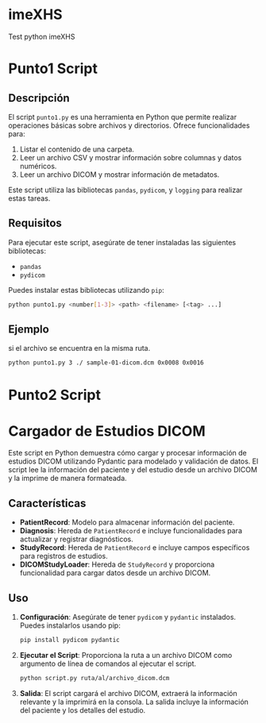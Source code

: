 # imeXHS

Test python imeXHS

# Punto1 Script

## Descripción

El script `punto1.py` es una herramienta en Python que permite realizar operaciones básicas sobre archivos y directorios. Ofrece funcionalidades para:

1. Listar el contenido de una carpeta.
2. Leer un archivo CSV y mostrar información sobre columnas y datos numéricos.
3. Leer un archivo DICOM y mostrar información de metadatos.

Este script utiliza las bibliotecas `pandas`, `pydicom`, y `logging` para realizar estas tareas.

## Requisitos

Para ejecutar este script, asegúrate de tener instaladas las siguientes bibliotecas:

- `pandas`
- `pydicom`

Puedes instalar estas bibliotecas utilizando `pip`:

```sh
python punto1.py <number[1-3]> <path> <filename> [<tag> ...]

```

## Ejemplo

si el archivo se encuentra en la misma ruta.

```sh
python punto1.py 3 ./ sample-01-dicom.dcm 0x0008 0x0016
```

# Punto2 Script

# Cargador de Estudios DICOM

Este script en Python demuestra cómo cargar y procesar información de estudios DICOM utilizando Pydantic para modelado y validación de datos. El script lee la información del paciente y del estudio desde un archivo DICOM y la imprime de manera formateada.

## Características

- **PatientRecord**: Modelo para almacenar información del paciente.
- **Diagnosis**: Hereda de `PatientRecord` e incluye funcionalidades para actualizar y registrar diagnósticos.
- **StudyRecord**: Hereda de `PatientRecord` e incluye campos específicos para registros de estudios.
- **DICOMStudyLoader**: Hereda de `StudyRecord` y proporciona funcionalidad para cargar datos desde un archivo DICOM.

## Uso

1. **Configuración**: Asegúrate de tener `pydicom` y `pydantic` instalados. Puedes instalarlos usando pip:

   ```bash
   pip install pydicom pydantic

   ```

2. **Ejecutar el Script**: Proporciona la ruta a un archivo DICOM como argumento de línea de comandos al ejecutar el script.

   ```bash
   python script.py ruta/al/archivo_dicom.dcm

   ```

3. **Salida**: El script cargará el archivo DICOM, extraerá la información relevante y la imprimirá en la consola. La salida incluye la información del paciente y los detalles del estudio.
